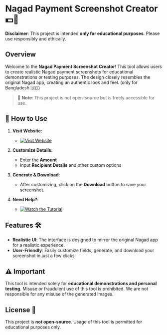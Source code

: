 # Nagad Payment Screenshot Creator 💵📲

**Disclaimer**: This project is intended **only for educational purposes**. Please use responsibly and ethically.

## Overview

Welcome to the **Nagad Payment Screenshot Creator**! This tool allows users to create realistic Nagad payment screenshots for educational demonstrations or testing purposes. The design closely resembles the original Nagad app, creating an authentic look and feel. (only for Bangladesh 🇧🇩)

> 🚨 **Note**: This project is not open-source but is freely accessible for use.

## 🔗 How to Use

1. **Visit Website:**

    - [![Visit Website](https://img.shields.io/badge/Visit-Website-blue?style=for-the-badge)](https://sujon0x1.github.io/nagad-payss/)

3. **Customize Details**:
   - Enter the **Amount**
   - Input **Recipient Details** and other custom options
4. **Generate & Download**:
   - After customizing, click on the **Download** button to save your screenshot.
5. **Need Help?**:

   - [![Watch the Tutorial](https://img.shields.io/badge/Watch-Tutorial-red?style=for-the-badge&logo=youtube)](https://youtu.be/Ilr_q-KjUSg?si=XgxKXErXVTPmO-gI)

## Features 🛠️

- **Realistic UI**: The interface is designed to mirror the original Nagad app for a realistic experience.
- **User-Friendly**: Easily customize fields, generate, and download your screenshot in just a few clicks.

## ⚠️ Important

This tool is intended solely for **educational demonstrations and personal testing**. Misuse or fraudulent use of this tool is prohibited. We are not responsible for any misuse of the generated images.

## License 📄

This project is **not open-source**. Usage of this tool is permitted for educational purposes only.
